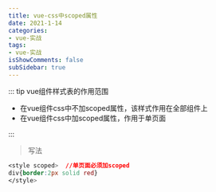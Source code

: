 ```yaml
---
title: vue-css中scoped属性
date: 2021-1-14
categories:
- vue-实战
tags:
- vue-实战
isShowComments: false
subSidebar: true
---
```


::: tip  vue组件样式表的作用范围

- 在vue组件css中不加scoped属性，该样式作用在全部组件上
- 在vue组件css中加scoped属性，作用于单页面

:::

> 写法

```css
<style scoped>  //单页面必须加scoped
div{border:2px solid red} 
</style>
```

